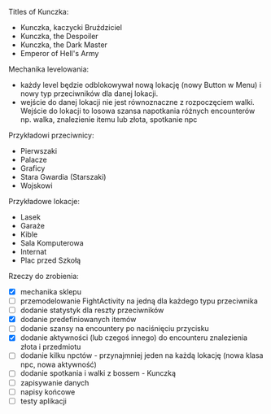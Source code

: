 Titles of Kunczka:
- Kunczka, kaczycki Bruździciel
- Kunczka, the Despoiler
- Kunczka, the Dark Master
- Emperor of Hell's Army

Mechanika levelowania:
- każdy level będzie odblokowywał nową lokację (nowy Button w Menu) i nowy typ przeciwników dla danej lokacji. 
- wejście do danej lokacji nie jest równoznaczne z rozpoczęciem walki. Wejście do lokacji to losowa szansa napotkania różnych encounterów np. walka, znalezienie itemu lub złota, spotkanie npc

Przykładowi przeciwnicy:
- Pierwszaki
- Palacze
- Graficy
- Stara Gwardia (Starszaki)
- Wojskowi

Przykładowe lokacje:
- Lasek
- Garaże
- Kible
- Sala Komputerowa
- Internat
- Plac przed Szkołą

Rzeczy do zrobienia:
- [x] mechanika sklepu
- [ ] przemodelowanie FightActivity na jedną dla każdego typu przeciwnika
- [ ] dodanie statystyk dla reszty przeciwników 
- [x] dodanie predefiniowanych itemów
- [ ] dodanie szansy na encountery po naciśnięciu przycisku
- [x] dodanie aktywności (lub czegoś innego) do encounteru znalezienia złota i przedmiotu 
- [ ] dodanie kilku npctów - przynajmniej jeden na każdą lokację (nowa klasa npc, nowa aktywność) 
- [ ] dodanie spotkania i walki z bossem - Kunczką
- [ ] zapisywanie danych
- [ ] napisy końcowe
- [ ] testy aplikacji
